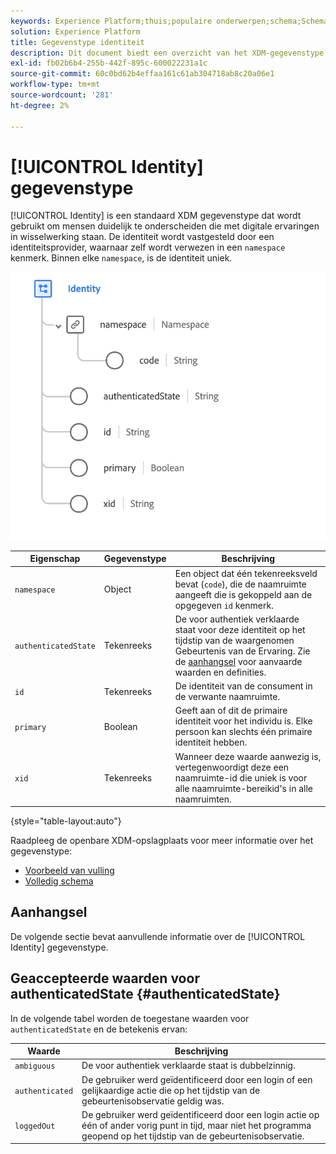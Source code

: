 ```yaml
---
keywords: Experience Platform;thuis;populaire onderwerpen;schema;Schema;XDM;gebieden;schema's;Schema's;identiteit;datatype;data-type;gegevenstype;
solution: Experience Platform
title: Gegevenstype identiteit
description: Dit document biedt een overzicht van het XDM-gegevenstype Identity.
exl-id: fb02b6b4-255b-442f-895c-600022231a1c
source-git-commit: 60c0bd62b4effaa161c61ab304718ab8c20a06e1
workflow-type: tm+mt
source-wordcount: '281'
ht-degree: 2%

---
```


# [!UICONTROL Identity] gegevenstype

[!UICONTROL Identity] is een standaard XDM gegevenstype dat wordt gebruikt om mensen duidelijk te onderscheiden die met digitale ervaringen in wisselwerking staan. De identiteit wordt vastgesteld door een identiteitsprovider, waarnaar zelf wordt verwezen in een `namespace` kenmerk. Binnen elke `namespace`, is de identiteit uniek.

<img src="../images/data-types/identity.png" width="550" /><br />

| Eigenschap | Gegevenstype | Beschrijving |
| --- | --- | --- |
| `namespace` | Object | Een object dat één tekenreeksveld bevat (`code`), die de naamruimte aangeeft die is gekoppeld aan de opgegeven `id` kenmerk. |
| `authenticatedState` | Tekenreeks | De voor authentiek verklaarde staat voor deze identiteit op het tijdstip van de waargenomen Gebeurtenis van de Ervaring. Zie de [aanhangsel](#authenticatedState) voor aanvaarde waarden en definities. |
| `id` | Tekenreeks | De identiteit van de consument in de verwante naamruimte. |
| `primary` | Boolean | Geeft aan of dit de primaire identiteit voor het individu is. Elke persoon kan slechts één primaire identiteit hebben. |
| `xid` | Tekenreeks | Wanneer deze waarde aanwezig is, vertegenwoordigt deze een naamruimte-id die uniek is voor alle naamruimte-bereikid&#39;s in alle naamruimten. |

{style="table-layout:auto"}

Raadpleeg de openbare XDM-opslagplaats voor meer informatie over het gegevenstype:

* [Voorbeeld van vulling](https://github.com/adobe/xdm/blob/master/components/datatypes/identity.example.1.json)
* [Volledig schema](https://github.com/adobe/xdm/blob/master/components/datatypes/identity.schema.json)

## Aanhangsel

De volgende sectie bevat aanvullende informatie over de [!UICONTROL Identity] gegevenstype.

## Geaccepteerde waarden voor authenticatedState {#authenticatedState}

In de volgende tabel worden de toegestane waarden voor `authenticatedState` en de betekenis ervan:

| Waarde | Beschrijving |
| --- | --- |
| `ambiguous` | De voor authentiek verklaarde staat is dubbelzinnig. |
| `authenticated` | De gebruiker werd geïdentificeerd door een login of een gelijkaardige actie die op het tijdstip van de gebeurtenisobservatie geldig was. |
| `loggedOut` | De gebruiker werd geïdentificeerd door een login actie op één of ander vorig punt in tijd, maar niet het programma geopend op het tijdstip van de gebeurtenisobservatie. |
